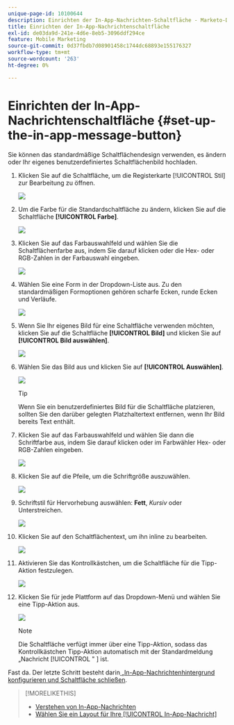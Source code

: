 ```yaml
---
unique-page-id: 10100644
description: Einrichten der In-App-Nachrichten-Schaltfläche - Marketo-Dokumente - Produktdokumentation
title: Einrichten der In-App-Nachrichtenschaltfläche
exl-id: de03da9d-241e-4d6e-8eb5-3096ddf294ce
feature: Mobile Marketing
source-git-commit: 0d37fbdb7d08901458c1744dc68893e155176327
workflow-type: tm+mt
source-wordcount: '263'
ht-degree: 0%

---
```


# Einrichten der In-App-Nachrichtenschaltfläche {#set-up-the-in-app-message-button}

Sie können das standardmäßige Schaltflächendesign verwenden, es ändern oder Ihr eigenes benutzerdefiniertes Schaltflächenbild hochladen.

1. Klicken Sie auf die Schaltfläche, um die Registerkarte [!UICONTROL Stil] zur Bearbeitung zu öffnen.

   ![](assets/image2016-5-6-15-3a6-3a55.png)

1. Um die Farbe für die Standardschaltfläche zu ändern, klicken Sie auf die Schaltfläche **[!UICONTROL Farbe]**.

   ![](assets/image2016-5-6-15-3a10-3a38.png)

1. Klicken Sie auf das Farbauswahlfeld und wählen Sie die Schaltflächenfarbe aus, indem Sie darauf klicken oder die Hex- oder RGB-Zahlen in der Farbauswahl eingeben.

   ![](assets/image2016-5-6-15-3a14-3a8.png)

1. Wählen Sie eine Form in der Dropdown-Liste aus. Zu den standardmäßigen Formoptionen gehören scharfe Ecken, runde Ecken und Verläufe.

   ![](assets/image2016-5-6-15-3a16-3a26.png)

1. Wenn Sie Ihr eigenes Bild für eine Schaltfläche verwenden möchten, klicken Sie auf die Schaltfläche **[!UICONTROL Bild]** und klicken Sie auf **[!UICONTROL Bild auswählen]**.

   ![](assets/image2016-5-6-15-3a18-3a18.png)

1. Wählen Sie das Bild aus und klicken Sie auf **[!UICONTROL Auswählen]**.

   ![](assets/image2016-5-6-16-3a36-3a0.png)

   >[!TIP]
   >
   >Wenn Sie ein benutzerdefiniertes Bild für die Schaltfläche platzieren, sollten Sie den darüber gelegten Platzhaltertext entfernen, wenn Ihr Bild bereits Text enthält.

1. Klicken Sie auf das Farbauswahlfeld und wählen Sie dann die Schriftfarbe aus, indem Sie darauf klicken oder im Farbwähler Hex- oder RGB-Zahlen eingeben.

   ![](assets/image2016-5-6-16-3a39-3a4.png)

1. Klicken Sie auf die Pfeile, um die Schriftgröße auszuwählen.

   ![](assets/image2016-5-6-16-3a41-3a52.png)

1. Schriftstil für Hervorhebung auswählen: **Fett**, _Kursiv_ oder Unterstreichen.

   ![](assets/image2016-5-6-16-3a43-3a47.png)

1. Klicken Sie auf den Schaltflächentext, um ihn inline zu bearbeiten.

   ![](assets/image2016-5-6-16-3a46-3a17.png)

1. Aktivieren Sie das Kontrollkästchen, um die Schaltfläche für die Tipp-Aktion festzulegen.

   ![](assets/image2016-5-6-16-3a47-3a54.png)

1. Klicken Sie für jede Plattform auf das Dropdown-Menü und wählen Sie eine Tipp-Aktion aus.

   ![](assets/image2016-5-6-16-3a49-3a40.png)

   >[!NOTE]
   >
   >Die Schaltfläche verfügt immer über eine Tipp-Aktion, sodass das Kontrollkästchen Tipp-Aktion automatisch mit der Standardmeldung „Nachricht [!UICONTROL &quot; &#x200B;] ist.

Fast da. Der letzte Schritt besteht darin[ „In-App-Nachrichtenhintergrund konfigurieren und Schaltfläche schließen](/help/marketo/product-docs/mobile-marketing/in-app-messages/creating-in-app-messages/set-up-the-in-app-message-background.md).

>[!MORELIKETHIS]
>
>* [Verstehen von In-App-Nachrichten](/help/marketo/product-docs/mobile-marketing/in-app-messages/understanding-in-app-messages.md)
>* [Wählen Sie ein Layout für Ihre [!UICONTROL In-App-Nachricht]](/help/marketo/product-docs/mobile-marketing/in-app-messages/creating-in-app-messages/choose-a-layout-for-your-in-app-message.md)
